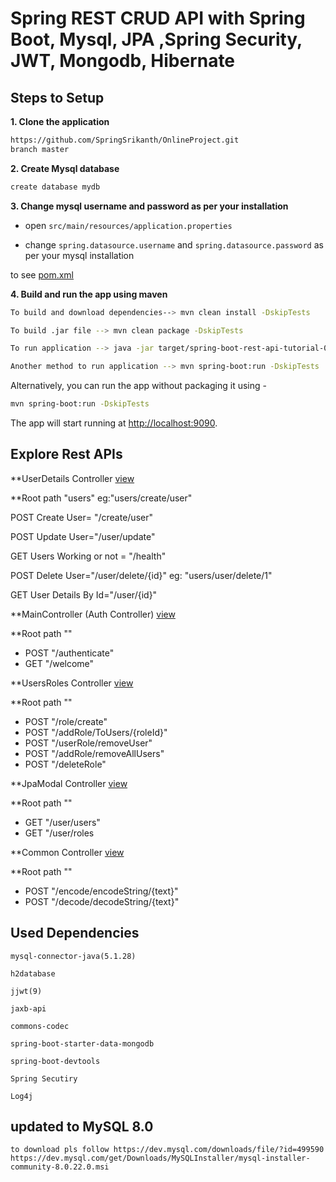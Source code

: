 # Spring REST CRUD API with Spring Boot, Mysql, JPA ,Spring Security, JWT, Mongodb, Hibernate 

## Steps to Setup

**1. Clone the application**

```bash
https://github.com/SpringSrikanth/OnlineProject.git
branch master
```

**2. Create Mysql database**
```bash
create database mydb
```

**3. Change mysql username and password as per your installation**

+ open `src/main/resources/application.properties`

+ change `spring.datasource.username` and `spring.datasource.password` as per your mysql installation

to see <a href="https://github.com/SpringSrikanth/OnlineProject/blob/master/pom.xml">pom.xml</a>

**4. Build and run the app using maven**

```bash
To build and download dependencies--> mvn clean install -DskipTests

To build .jar file --> mvn clean package -DskipTests

To run application --> java -jar target/spring-boot-rest-api-tutorial-0.0.1-SNAPSHOT.jar -DskipTests

Another method to run application --> mvn spring-boot:run -DskipTests

```

Alternatively, you can run the app without packaging it using -

```bash
mvn spring-boot:run -DskipTests
```

The app will start running at <http://localhost:9090>.

## Explore Rest APIs

**UserDetails Controller <a href="https://github.com/SpringSrikanth/OnlineProject/blob/master/src/main/java/com/koseksi/pachipulusula/controller/UserDetailsController.java">view</a>

**Root path "users"
 eg:"users/create/user"

   POST Create User= "/create/user"
  
   POST Update User="/user/update"
  
   GET Users Working or not = "/health"
  
   POST Delete User="/user/delete/{id}" eg: "users/user/delete/1"
  
   GET User Details By Id="/user/{id}"


**MainController (Auth Controller) <a href="https://github.com/SpringSrikanth/OnlineProject/blob/master/src/main/java/com/jwt/jwtProject/MainController.java">view</a>

**Root path ""

+ POST "/authenticate"
+ GET "/welcome"


**UsersRoles Controller <a href="https://github.com/SpringSrikanth/OnlineProject/blob/master/src/main/java/com/koseksi/pachipulusula/controller/UsersRolesController.java">view</a>

**Root path ""

+ POST "/role/create"
+ POST "/addRole/ToUsers/{roleId}"
+ POST "/userRole/removeUser" 
+ POST "/addRole/removeAllUsers" 
+ POST "/deleteRole"


**JpaModal Controller <a href="https://github.com/SpringSrikanth/OnlineProject/blob/master/src/main/java/com/koseksi/pachipulusula/controller/JpaModalController.java">view</a>

**Root path ""

+ GET "/user/users"
+ GET "/user/roles


**Common Controller <a href="https://github.com/SpringSrikanth/OnlineProject/blob/master/src/main/java/com/koseksi/pachipulusula/controller/CommonController.java">view</a>

**Root path ""

+ POST "/encode/encodeString/{text}"
+ POST "/decode/decodeString/{text}"


## Used Dependencies

    mysql-connector-java(5.1.28)
    
    h2database
    
    jjwt(9)
    
    jaxb-api
    
    commons-codec
    
    spring-boot-starter-data-mongodb
    
    spring-boot-devtools
    
    Spring Secutiry
    
    Log4j
    
## updated to MySQL 8.0 

    to download pls follow https://dev.mysql.com/downloads/file/?id=499590
    https://dev.mysql.com/get/Downloads/MySQLInstaller/mysql-installer-community-8.0.22.0.msi
    
